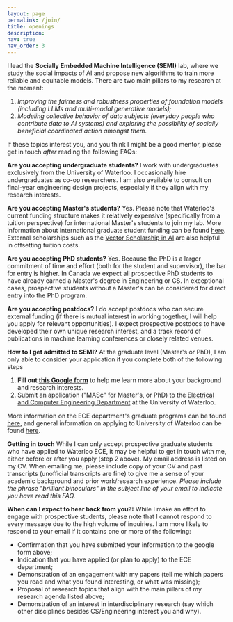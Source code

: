 ```yaml
---
layout: page
permalink: /join/
title: openings
description: 
nav: true
nav_order: 3
---
```


I lead the **Socially Embedded Machine Intelligence (SEMI)** lab, where we study the social impacts of AI and propose new algorithms to train more reliable and equitable models.
There are two main pillars to my research at the moment:
1. *Improving the fairness and robustness properties of foundation models (including LLMs and multi-modal generative models);*
2. *Modeling collective behavior of data subjects (everyday people who contribute data to AI systems) and exploring the possibility of socially beneficial coordinated action amongst them.*

If these topics interest you, and you think I might be a good mentor, please get in touch *after* reading the following FAQs:

**Are you accepting undergraduate students?**
I work with undergraduates exclusively from the University of Waterloo.
I occasionally hire undergraduates as co-op researchers.
I am also available to consult on final-year engineering design projects, especially if they align with my research interests.

**Are you accepting Master's students?**
Yes.
Please note that Waterloo's current funding structure makes it relatively expensive (specifically from a tuition perspective) for international Master's students to join my lab.
More information about international graduate student funding can be found [here](https://uwaterloo.ca/electrical-computer-engineering/thinking-applying).
External scholarships such as the [Vector Scholarship in AI](https://vectorinstitute.ai/programs/scholarship/) are also helpful in offsetting tuition costs.

**Are you accepting PhD students?**
Yes.
Because the PhD is a larger commitment of time and effort (both for the student and supervisor), the bar for entry is higher.
In Canada we expect all prospective PhD students to have already earned a Master's degree in Engineering or CS.
In exceptional cases, prospective students without a Master's can be considered for direct entry into the PhD program.

**Are you accepting postdocs?**
I do accept postdocs who can secure external funding (if there is mutual interest in working together, I will help you apply for relevant opportunities).
I expect prospective postdocs to have developed their own unique research interest, and a track record of publications in machine learning conferences or closely related venues.

**How to I get admitted to SEMI?**
At the graduate level (Master's or PhD), I am only able to consider your application if you complete both of the following steps
1. **Fill out [this Google form](https://docs.google.com/forms/d/e/1FAIpQLSc1LdFBE3Ly-1DcOg3T8epIWLCutrULwzzRJaLJAQxtL6Uayg/viewform?usp=sf_link)** to help me learn more about your background and research interests.
2. Submit an application ("MASc" for Master's, or PhD) to the [Electrical and Computer Engineering Department](https://uwaterloo.ca/electrical-computer-engineering/) at the University of Waterloo.

More information on the ECE department's graduate programs can be found [here](https://uwaterloo.ca/electrical-computer-engineering/graduate-studies/future-students/programs), and general information on applying to University of Waterloo can be found [here](https://uwaterloo.ca/future-graduate-students/admissions/how-to-apply).

**Getting in touch**
While I can only accept prospective graduate students who have applied to Waterloo ECE, it may be helpful to get in touch with me, either before or after you apply (step 2 above). 
My email address is listed on my CV.
When emailing me, please include copy of your CV and past transcripts (unofficial transcripts are fine) to give me a sense of your academic background and prior work/research experience.
*Please include the phrase "brilliant binoculars" in the subject line of your email to indicate you have read this FAQ.*

**When can I expect to hear back from you?:** While I make an effort to engage with prospective students, please note that I cannot respond to every message due to the high volume of inquiries.
I am more likely to respond to your email if it contains one or more of the following:
* Confirmation that you have submitted your information to the google form above;
* Indication that you have applied (or plan to apply) to the ECE department;
* Demonstration of an engagement with my papers (tell me which papers you read and what you found interesting, or what was missing);
* Proposal of research topics that align with the main pillars of my research agenda listed above;
* Demonstration of an interest in interdisciplinary research (say which other disciplines besides CS/Engineering interest you and why).
